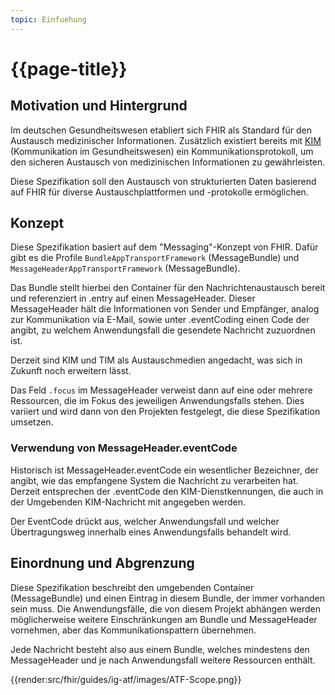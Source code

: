 ```yaml
---
topic: Einfuehung
---
```


# {{page-title}}

## Motivation und Hintergrund

Im deutschen Gesundheitswesen etabliert sich FHIR als Standard für den Austausch medizinischer Informationen. Zusätzlich existiert bereits mit [KIM](https://www.gematik.de/anwendungen/kim) (Kommunikation im Gesundheitswesen) ein Kommunikationsprotokoll, um den sicheren Austausch von medizinischen Informationen zu gewährleisten.

Diese Spezifikation soll den Austausch von strukturierten Daten basierend auf FHIR für diverse Austauschplattformen und -protokolle ermöglichen.

## Konzept

Diese Spezifikation basiert auf dem "Messaging"-Konzept von FHIR. Dafür gibt es die Profile `BundleAppTransportFramework` (MessageBundle) und `MessageHeaderAppTransportFramework` (MessageBundle).

Das Bundle stellt hierbei den Container für den Nachrichtenaustausch bereit und referenziert in .entry auf einen MessageHeader. Dieser MessageHeader hält die Informationen von Sender und Empfänger, analog zur Kommunikation via E-Mail, sowie unter .eventCoding einen Code der angibt, zu welchem Anwendungsfall die gesendete Nachricht zuzuordnen ist.

Derzeit sind KIM und TIM als Austauschmedien angedacht, was sich in Zukunft noch erweitern lässt.

Das Feld `.focus` im MessageHeader verweist dann auf eine oder mehrere Ressourcen, die im Fokus des jeweiligen Anwendungsfalls stehen. Dies variiert und wird dann von den Projekten festgelegt, die diese Spezifikation umsetzen.

### Verwendung von MessageHeader.eventCode

Historisch ist MessageHeader.eventCode ein wesentlicher Bezeichner, der angibt, wie das empfangene System die Nachricht zu verarbeiten hat. Derzeit entsprechen der .eventCode den KIM-Dienstkennungen, die auch in der Umgebenden KIM-Nachricht mit angegeben werden.

Der EventCode drückt aus, welcher Anwendungsfall und welcher Übertragungsweg innerhalb eines Anwendungsfalls behandelt wird.

## Einordnung und Abgrenzung

Diese Spezifikation beschreibt den umgebenden Container (MessageBundle) und einen Eintrag in diesem Bundle, der immer vorhanden sein muss. Die Anwendungsfälle, die von diesem Projekt abhängen werden möglicherweise weitere Einschränkungen am Bundle und MessageHeader vornehmen, aber das Kommunikationspattern übernehmen.

Jede Nachricht besteht also aus einem Bundle, welches mindestens den MessageHeader und je nach Anwendungsfall weitere Ressourcen enthält.

{{render:src/fhir/guides/ig-atf/images/ATF-Scope.png}}
